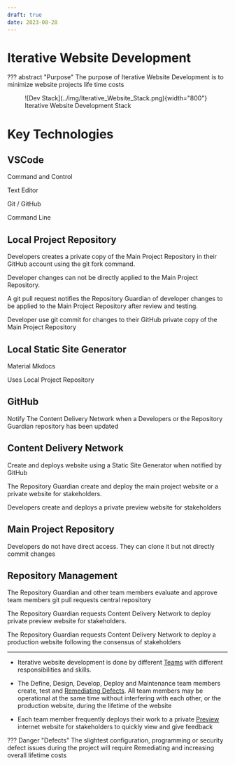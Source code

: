 ```yaml
---
draft: true
date: 2023-08-28
---
```


# Iterative Website Development

??? abstract "Purpose"
    The purpose of Iterative Website Development is to minimize website projects life time costs

<figure markdown>
  ![Dev Stack](../img/Iterative_Website_Stack.png){width="800"}
  <figcaption>Iterative Website Development Stack</figurecaption>
</figure>

# Key Technologies

## VSCode

Command and Control

Text Editor

Git / GitHub

Command Line

## Local Project Repository

Developers creates a private copy of the Main Project
Repository in their GitHub account using the git fork
command.

Developer changes can not be directly applied to the
Main Project Repository.

A git pull request notifies the Repository Guardian of
developer changes to be applied to the Main Project
Repository after review and testing.

Developer use git commit for changes to their GitHub
private copy of the Main Project Repository

## Local Static Site Generator

Material Mkdocs

Uses Local Project Repository

## GitHub

Notify The Content Delivery Network when a Developers or  the Repository Guardian repository has been updated

## Content Delivery Network

Create and deploys website using a Static Site Generator when notified by GitHub

The Repository Guardian create and deploy the main project website or a private website for stakeholders.

Developers create and deploys a private preview website for stakeholders

## Main Project Repository

Developers do not have direct access. They can clone it but not directly commit changes

## Repository Management

The Repository Guardian and other team members evaluate and approve team members git pull requests central repository

The Repository Guardian requests Content Delivery Network to deploy private preview website for stakeholders.

The Repository Guardian requests Content Delivery Network to deploy a production website following the consensus of stakeholders

---

- Iterative website development is done by different [Teams](../team_overview.md) with different responsibilities and skills.
 
- The Define, Design, Develop, Deploy and Maintenance team members create, test and [Remediating Defects](defect_remediation_cost.md)​. All team members may be operational at the same time without interfering with each other, or the production website, during the lifetime of the website

- Each team member frequently deploys their work to a private [Preview](preview.md) internet website for stakeholders to quickly view and give feedback 

??? Danger "Defects"
	The slightest configuration, programming or security defect issues during the project will require Remediating and increasing overall lifetime costs 
	
